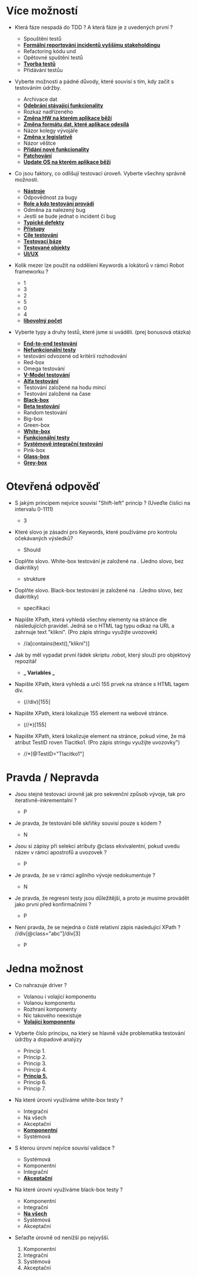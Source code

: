 # Více možností

- Která fáze nespadá do TDD ? A která fáze je z uvedených první ?

  - Spouštění testů
  - **<u>Formální reportování incidentů vyššímu stakeholdingu</u>**
  - Refactoring kódu und
  - Opětovné spuštění testů
  - **<u>Tvorba testů</u>**
  - Přidávání testůu

- Vyberte možnosti a pádné důvody, které souvisí s tím, kdy začít s testováním údržby.

  - Archivace dat
  - **<u>Odebrání stávající funkcionality</u>**
  - Rozkaz nadřízeného
  - **<u>Změna HW na kterém aplikace běží</u>**
  - **<u>Změna formátu dat, které aplikace odesílá</u>**
  - Názor kolegy vývojáře
  - **<u>Změna v legislativě</u>**
  - Názor věštce
  - **<u>Přidání nové funkcionality</u>**
  - **<u>Patchování</u>**
  - **<u>Update OS na kterém aplikace běží</u>**

- Co jsou faktory, co odlišují testovací úroveň. Vyberte všechny správně možnosti.

  - **<u>Nástroje</u>**
  - Odpovědnost za bugy
  - **<u>Role a kdo testování provádí</u>**
  - Odměna za nalezený bug
  - Jestli se bude jednat o incident či bug
  - **<u>Typické defekty</u>**
  - **<u>Přístupy</u>**
  - **<u>Cíle testování</u>**
  - **<u>Testovací báze</u>**
  - **<u>Testované objekty</u>**
  - **<u>UI/UX</u>**

- Kolik mezer lze použít na oddělení Keywords a lokátorů v rámci Robot frameworku ?

  - 1
  - 3
  - 2
  - 5
  - 0
  - 4
  - **<u>libovolný počet</u>**

- Vyberte typy a druhy testů, které jsme si uváděli. (prej bonusová otázka)
  - **<u>End-to-end testování</u>**
  - **<u>Nefunkcionální testy</u>**
  - testování odvozené od kritérií rozhodování
  - Red-box
  - Omega testování
  - **<u>V-Model testování</u>**
  - **<u>Alfa testování</u>**
  - Testování založené na hodu mincí
  - Testování založené na čase
  - **<u>Black-box</u>**
  - **<u>Beta testování</u>**
  - Random testování
  - Big-box
  - Green-box
  - **<u>White-box</u>**
  - **<u>Funkcionální testy</u>**
  - **<u>Systémově integrační testování</u>**
  - Pink-box
  - **<u>Glass-box</u>**
  - **<u>Grey-box</u>**

# Otevřená odpověď

- S jakým principem nejvíce souvisí "Shift-left" princip ? (Uveďte číslici na intervalu 0-1111)

  - 3

- Které slovo je zásadní pro Keywords, které používáme pro kontrolu očekávaných výsledků?

  - Should

- Doplňte slovo. White-box testování je založené na . (Jedno slovo, bez diakritiky)

  - strukture

- Doplňte slovo. Black-box testování je založené na . (Jedno slovo, bez diakritiky)

  - specifikaci

- Napište XPath, která vyhledá všechny elementy na stránce dle následujících pravidel. Jedná se o HTML tag typu odkaz na URL a zahrnuje text "klikni". (Pro zápis stringu využijte uvozovek)

  - //a[contains(text(),"klikni")]

- Jak by měl vypadat první řádek skriptu .robot, který slouží pro objektový repozitář

  - **_ Variables _**

- Napište XPath, která vyhledá a určí 155 prvek na stránce s HTML tagem div.

  - (//div)[155]

- Napište XPath, která lokalizuje 155 element na webové stránce.

  - (//\*)[155]

- Napište XPath, která lokalizuje element na stránce, pokud víme, že má atribut TestID roven Tlacitko1. (Pro zápis stringu využijte uvozovky")
  - //\*[@TestID="Tlacitko1"]

# Pravda / Nepravda

- Jsou stejné testovací úrovně jak pro sekvenční způsob vývoje, tak pro iterativně-inkrementalní ?

  - P

- Je pravda, že testování bílé skříňky souvisí pouze s kódem ?

  - N

- Jsou si zápisy při selekci atributy @class ekvivalentní, pokud uvedu název v rámci apostrofů a uvozovek ?

  - P

- Je pravda, že se v rámci agilního vývoje nedokumentuje ?

  - N

- Je pravda, že regresní testy jsou důležitější, a proto je musíme provádět jako první před konfirmačními ?

  - P

- Není pravda, že se nejedná o čistě relativní zápis následující XPath ? //div[@class="abc"]/div[3]

  - P

# Jedna možnost

- Co nahrazuje driver ?

  - Volanou i volající komponentu
  - Volanou komponentu
  - Rozhraní komponenty
  - Nic takového neexistuje
  - **<u>Volající komponentu</u>**

- Vyberte číslo principu, na který se hlavně váže problematika testování údržby a dopadové analýzy

  - Princip 1.
  - Princip 2.
  - Princip 3.
  - Princip 4.
  - **<u>Princip 5.</u>**
  - Princip 6.
  - Princip 7.

- Na které úrovní využíváme white-box testy ?
  - Integrační
  - Na všech
  - Akceptační
  - **<u>Komponentní</u>**
  - Systémová

- S kterou úrovní nejvíce souvisí validace ?
  - Systémová
  - Komponentní
  - Integrační
  - **<u>Akceptační</u>**

- Na které úrovní využíváme black-box testy ?
  - Komponentní
  - Integrační
  - **<u>Na všech</u>**
  - Systémová
  - Akceptační

- Seřaďte úrovně od nenižší po nejvyšší.
    1. Komponentní
    2. Integrační
    3. Systémová
    4. Akceptační
